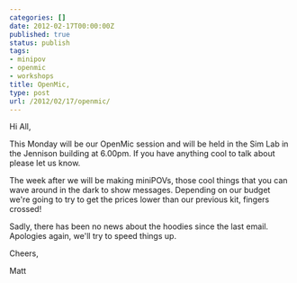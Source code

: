 ```yaml
---
categories: []
date: 2012-02-17T00:00:00Z
published: true
status: publish
tags:
- minipov
- openmic
- workshops
title: OpenMic,
type: post
url: /2012/02/17/openmic/
---
```


Hi All,

This Monday will be our OpenMic session and will be held in the Sim Lab in the Jennison building at 6.00pm. If you have anything cool to talk about please let us know.

The week after we will be making miniPOVs, those cool things that you can wave around in the dark to show messages. Depending on our budget we're going to try to get the prices lower than our previous kit, fingers crossed!

Sadly, there has been no news about the hoodies since the last email. Apologies again, we'll try to speed things up.

Cheers,

Matt
